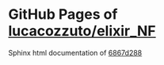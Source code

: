 GitHub Pages of [lucacozzuto/elixir_NF](https://github.com/lucacozzuto/elixir_NF.git)
===
Sphinx html documentation of [6867d288](https://github.com/lucacozzuto/elixir_NF/tree/6867d2889755c2a7ad980a3fda972f3ed97c6239)
